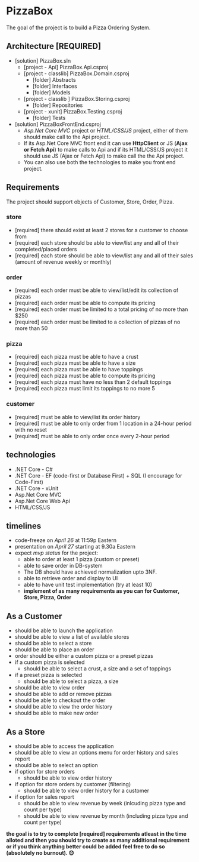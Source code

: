 # PizzaBox

The goal of the project is to build a Pizza Ordering System.

## Architecture [REQUIRED]

+ [solution] PizzaBox.sln
  + [project - Api] PizzaBox.Api.csproj
  + [project - classlib] PizzaBox.Domain.csproj
    + [folder] Abstracts
    + [folder] Interfaces
    + [folder] Models
  + [project - classlib ] PizzaBox.Storing.csproj
    + [folder] Repositories
  + [project - xunit] PizzaBox.Testing.csproj
    + [folder] Tests
+ [solution] PizzaBoxFrontEnd.csproj
    + *Asp.Net Core MVC* project or *HTML/CSS/JS* project, either of them should make call to the Api project.
    + If its Asp.Net Core MVC front end it can use **HttpClient** or JS (**Ajax or Fetch Api**) to make calls to Api and if its HTML/CSS/JS project it should use JS (Ajax or Fetch Api) to make call the the Api project.
    + You can also use both the technologies to make you front end project.

## Requirements

The project should support objects of Customer, Store, Order, Pizza.

### store

+ [required] there should exist at least 2 stores for a customer to choose from
+ [required] each store should be able to view/list any and all of their completed/placed orders
+ [required] each store should be able to view/list any and all of their sales (amount of revenue weekly or monthly)

### order

+ [required] each order must be able to view/list/edit its collection of pizzas
+ [required] each order must be able to compute its pricing
+ [required] each order must be limited to a total pricing of no more than $250
+ [required] each order must be limited to a collection of pizzas of no more than 50

### pizza

+ [required] each pizza must be able to have a crust
+ [required] each pizza must be able to have a size
+ [required] each pizza must be able to have toppings
+ [required] each pizza must be able to compute its pricing
+ [required] each pizza must have no less than 2 default toppings
+ [required] each pizza must limit its toppings to no more 5

### customer

+ [required] must be able to view/list its order history
+ [required] must be able to only order from 1 location in a 24-hour period with no reset
+ [required] must be able to only order once every 2-hour period

## technologies

+ .NET Core - C#
+ .NET Core - EF (code-first or Database First) + SQL (I encourage for Code-First)
+ .NET Core - xUnit
+ Asp.Net Core MVC
+ Asp.Net Core Web Api
+ HTML/CSS/JS

## timelines

+ code-freeze on _April 26_ at 11:59p Eastern
+ presentation on _April 27_ starting at 9.30a Eastern
+ expect _mvp status_ for the project:
  - able to order at least 1 pizza (custom or preset)
  - able to save order in DB-system
  - The DB should have achieved normalization upto 3NF.
  - able to retrieve order and display to UI
  - able to have unit test implementation (try at least 10)
  - __implement of as many requirements as you can for Customer, Store, Pizza, Order__

## As a Customer

+ should be able to launch the application
+ should be able to view a list of available stores
+ should be able to select a store
+ should be able to place an order
+ order should be either a custom pizza or a preset pizzas
+ if a custom pizza is selected
  + should be able to select a crust, a size and a set of toppings
+ if a preset pizza is selected
  + should be able to select a pizza, a size 
+ should be able to view order
+ should be able to add or remove pizzas
+ should be able to checkout the order
+ should be able to view the order history
+ should be able to make new order

## As a Store

+ should be able to access the application
+ should be able to view an options menu for order history and sales report
+ should be able to select an option
+ if option for store orders
  + should be able to view order history
+ if option for store orders by customer (filtering)
  + should be able to view order history for a customer
+ if option for sales report
  + should be able to view revenue by week (inlcuding pizza type and count per type)
  + should be able to view revenue by month (including pizza type and count per type)

__the goal is to try to complete [required] requirements atleast in the time alloted and then you should try to create as many additional requirement or if you think anything better could be added feel free to do so (absolutely no burnout). 😊__
